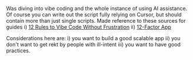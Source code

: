 Was diving into vibe coding and the whole instance of using AI assistance. Of course you can write out the script fully relying on Cursor, but should contain more than just single scripts.
Made reference to these sources for guides
i) [12 Rules to Vibe Code Without Frustration]([url](https://creatoreconomy.so/p/12-rules-to-vibe-code-without-frustration))
ii) [12-Factor App]([url](https://12factor.net/)) 

Considerations here are:
i) you want to build a good scalable app
ii) you don't want to get rekt by people with ill-intent
iii) you want to have good practices.
